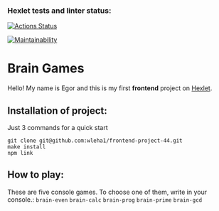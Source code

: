 ### Hexlet tests and linter status:
[![Actions Status](https://github.com/wleha1/frontend-project-44/actions/workflows/hexlet-check.yml/badge.svg)](https://github.com/wleha1/frontend-project-44/actions)

[![Maintainability](https://api.codeclimate.com/v1/badges/f276d833376c65b4a342/maintainability)](https://codeclimate.com/github/wleha1/frontend-project-44/maintainability)

# Brain Games
Hello! My name is Egor and this is my first **frontend** project on [Hexlet](https://ru.hexlet.io/).

## Installation of project:

Just 3 commands for a quick start
```
git clone git@github.com:wleha1/frontend-project-44.git
make install
npm link
```

## How to play:


These are five console games.
To choose one of them, write in your console.:
`brain-even` 
`brain-calc` 
`brain-prog` 
`brain-prime`
`brain-gcd`